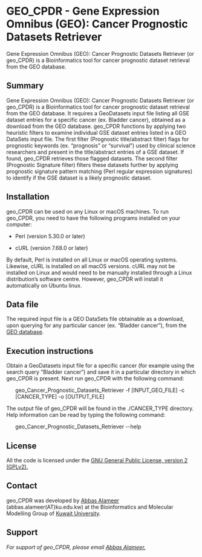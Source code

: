 # GEO_CPDR - Gene Expression Omnibus (GEO): Cancer Prognostic Datasets Retriever
Gene Expression Omnibus (GEO): Cancer Prognostic Datasets Retriever (or geo_CPDR) is a Bioinformatics tool for cancer prognostic dataset retrieval from the GEO database.
## Summary
Gene Expression Omnibus (GEO): Cancer Prognostic Datasets Retriever (or geo_CPDR) is a Bioinformatics tool for cancer prognostic dataset retrieval from the GEO database. It requires a GeoDatasets input file listing all GSE dataset entries for a specific cancer (ex. Bladder cancer), obtained as a download from the GEO database.  geo_CPDR functions by applying two heuristic filters to examine individual GSE dataset entries listed in a GEO DataSets input file. The first filter (Prognostic title/abstract filter) flags for prognostic keywords (ex. “prognosis” or “survival”) used by clinical science researchers and present in the title/abstract entries of a GSE dataset. If found, geo_CPDR retrieves those flagged datasets. The second filter (Prognostic Signature filter) filters these datasets further by applying prognostic signature pattern matching (Perl regular expression signatures) to identify if the GSE dataset is a likely prognostic dataset.
## Installation
geo_CPDR can be used on any Linux or macOS machines. To run geo_CPDR, you need to have the following programs installed on your computer:

<p><ul><li>Perl (version 5.30.0 or later)</li></ul></p>
<p><ul><li>cURL (version 7.68.0 or later)</li></ul></p>

By default, Perl is installed on all Linux or macOS operating systems. Likewise, cURL is installed on all macOS versions. cURL may not be installed on Linux and would need to be manually installed through a Linux distribution’s software centre. However, geo_CPDR will install it automatically on Ubuntu linux.
## Data file
The required input file is a GEO DataSets file obtainable as a download, upon querying for any particular cancer (ex. “Bladder cancer”), from the <a href="https://www.ncbi.nlm.nih.gov/geo/">GEO database</a>. 
## Execution instructions
Obtain a GeoDatasets input file for a specific cancer (for example using the search query “Bladder cancer”) and save it in a particular directory in which geo_CPDR is present. Next run geo_CPDR with the following command:

<p><ul>geo_Cancer_Prognostic_Datasets_Retriever -f [INPUT_GEO_FILE] -c [CANCER_TYPE] -o [OUTPUT_FILE]</ul></p>

The output file of geo_CPDR will be found in the ./CANCER_TYPE directory. Help information can be read by typing the following command:  

<p><ul>geo_Cancer_Prognostic_Datasets_Retriever --help</ul></p>

## License
All the code is licensed under the <a href="http://www.gnu.org/licenses/gpl-2.0-standalone.html">GNU General Public License, version 2 (GPLv2).</a> 
## Contact
geo_CPDR was developed by <a href="http://kuweb.ku.edu.kw/biosc/People/AcademicStaff/Dr.AbbasAlameer/index.htm">Abbas Alameer</a> (abbas.alameer(AT)ku.edu.kw) at the Bioinformatics and Molecular Modelling Group of <a href="http://kuweb.ku.edu.kw/ku/index.htm">Kuwait University</a>.

## Support
<address>For support of geo_CPDR, please email <a href="mailto:abbas.alameer@ku.edu.kw">Abbas Alameer.</a></address>
